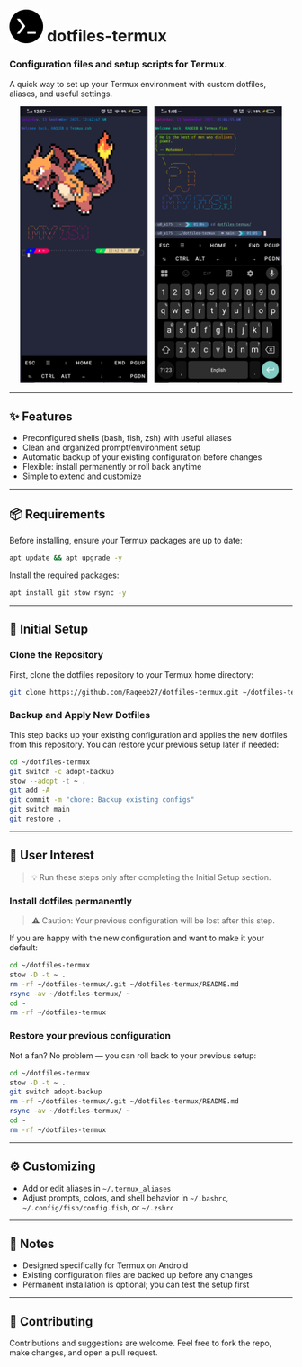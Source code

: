 # <span style="vertical-align: middle;"><img src='assets/Readme-Images/Termux_Logo.png' alt="Termux_Logo" style="width:60px;height:auto; margin-bottom: -3px;"> dotfiles-termux</span>

### Configuration files and setup scripts for Termux.
A quick way to set up your Termux environment with custom dotfiles, aliases, and useful settings.  

<p align="center">
    <img src="assets/Readme-Images/Welcome-1_Charizard.jpg" alt="Welcome-1_Img" width="45%" />&nbsp;&nbsp;
    <img src="assets/Readme-Images/Welcome-2.jpg" alt="Welcome-2_Img" width="45%" />
</p>

---

## ✨ Features
- Preconfigured shells (bash, fish, zsh) with useful aliases  
- Clean and organized prompt/environment setup  
- Automatic backup of your existing configuration before changes  
- Flexible: install permanently or roll back anytime  
- Simple to extend and customize  

---

## 📦 Requirements

Before installing, ensure your Termux packages are up to date:

```bash
apt update && apt upgrade -y
```

Install the required packages:

```bash
apt install git stow rsync -y
```

---

## 🚀 Initial Setup  
### Clone the Repository

First, clone the dotfiles repository to your Termux home directory:

```bash
git clone https://github.com/Raqeeb27/dotfiles-termux.git ~/dotfiles-termux
```

### Backup and Apply New Dotfiles

This step backs up your existing configuration and applies the new dotfiles from this repository. You can restore your previous setup later if needed:

```bash
cd ~/dotfiles-termux
git switch -c adopt-backup
stow --adopt -t ~ .
git add -A
git commit -m "chore: Backup existing configs"
git switch main
git restore .
```

---

## 🤩 User Interest
> 💡 Run these steps only after completing the Initial Setup section.

### Install dotfiles permanently
> ⚠️ Caution: Your previous configuration will be lost after this step.

If you are happy with the new configuration and want to make it your default:

```bash
cd ~/dotfiles-termux
stow -D -t ~ .
rm -rf ~/dotfiles-termux/.git ~/dotfiles-termux/README.md
rsync -av ~/dotfiles-termux/ ~
cd ~
rm -rf ~/dotfiles-termux
```

### Restore your previous configuration
Not a fan? No problem — you can roll back to your previous setup:

```bash
cd ~/dotfiles-termux
stow -D -t ~ .
git switch adopt-backup
rm -rf ~/dotfiles-termux/.git ~/dotfiles-termux/README.md
rsync -av ~/dotfiles-termux/ ~
cd ~
rm -rf ~/dotfiles-termux
```

---

## ⚙️ Customizing
- Add or edit aliases in `~/.termux_aliases`
- Adjust prompts, colors, and shell behavior in `~/.bashrc`, `~/.config/fish/config.fish`, or `~/.zshrc`

---

## 📝 Notes
- Designed specifically for Termux on Android  
- Existing configuration files are backed up before any changes  
- Permanent installation is optional; you can test the setup first  

---

## 🤝 Contributing
Contributions and suggestions are welcome.
Feel free to fork the repo, make changes, and open a pull request.

